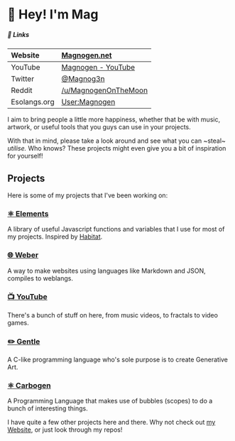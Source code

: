 # 👋 Hey! I'm Mag
##### 🔗 Links
| Website      | [Magnogen.net](https://magnogen.net) |
| :----------- | :- | 
| YouTube      | [Magnogen - YouTube](https://www.youtube.com/channel/UCosxKKKPJk4aZlwF_EFe2pw) |
| Twitter      | [@Magnog3n](https://twitter.com/Magnog3n) |
| Reddit       | [/u/MagnogenOnTheMoon](https://www.reddit.com/user/MagnogenOnTheMoon) |
| Esolangs.org | [User:Magnogen](https://esolangs.org/wiki/User:Magnogen) |

I aim to bring people a little more happiness, whether that be with music, artwork, or useful tools that you guys can use in your projects.

With that in mind, please take a look around and see what you can ~steal~ _utilise._
Who knows? These projects might even give you a bit of inspiration for yourself!

## Projects

Here is some of my projects that I've been working on: 

### [⚛️ Elements](https://github.com/Magnogen/Elements)

A library of useful Javascript functions and variables that I use for most of my projects. Inspired by [Habitat](https://github.com/l2wilson94/Habitat).  

### [🌐 Weber](https://github.com/Magnogen/Weber)

A way to make websites using languages like Markdown and JSON, compiles to weblangs. 

### [📺 YouTube](https://www.youtube.com/channel/UCosxKKKPJk4aZlwF_EFe2pw)

There's a bunch of stuff on here, from music videos, to fractals to video games.

### [✏️ Gentle](https://github.com/Magnogen/Gentle)

A C-like programming language who's sole purpose is to create Generative Art.

### [⚛ Carbogen](https://github.com/Magnogen/Carbogen)

A Programming Language that makes use of bubbles (scopes) to do a bunch of interesting things.

I have quite a few other projects here and there.
Why not check out [my Website](https://magnogen.net), or just look through my repos!

